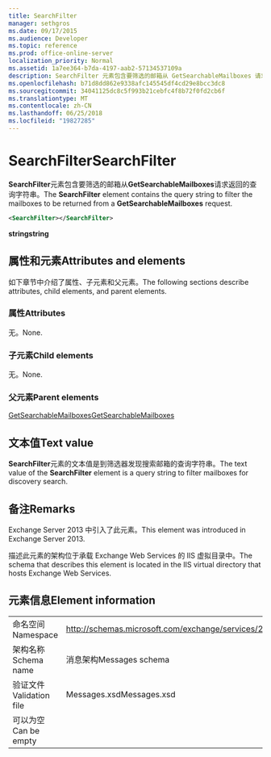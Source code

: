 ```yaml
---
title: SearchFilter
manager: sethgros
ms.date: 09/17/2015
ms.audience: Developer
ms.topic: reference
ms.prod: office-online-server
localization_priority: Normal
ms.assetid: 1a7ee364-b7da-4197-aab2-57134537109a
description: SearchFilter 元素包含要筛选的邮箱从 GetSearchableMailboxes 请求返回的查询字符串。
ms.openlocfilehash: b71d8dd862e9338afc145545df4cd29e8bcc3dc8
ms.sourcegitcommit: 34041125dc8c5f993b21cebfc4f8b72f0fd2cb6f
ms.translationtype: MT
ms.contentlocale: zh-CN
ms.lasthandoff: 06/25/2018
ms.locfileid: "19827285"
---
```

# <a name="searchfilter"></a><span data-ttu-id="49cb0-103">SearchFilter</span><span class="sxs-lookup"><span data-stu-id="49cb0-103">SearchFilter</span></span>

<span data-ttu-id="49cb0-104">**SearchFilter**元素包含要筛选的邮箱从**GetSearchableMailboxes**请求返回的查询字符串。</span><span class="sxs-lookup"><span data-stu-id="49cb0-104">The **SearchFilter** element contains the query string to filter the mailboxes to be returned from a **GetSearchableMailboxes** request.</span></span> 
  
```XML
<SearchFilter></SearchFilter>
```

 <span data-ttu-id="49cb0-105">**string**</span><span class="sxs-lookup"><span data-stu-id="49cb0-105">**string**</span></span>
## <a name="attributes-and-elements"></a><span data-ttu-id="49cb0-106">属性和元素</span><span class="sxs-lookup"><span data-stu-id="49cb0-106">Attributes and elements</span></span>

<span data-ttu-id="49cb0-107">如下章节中介绍了属性、子元素和父元素。</span><span class="sxs-lookup"><span data-stu-id="49cb0-107">The following sections describe attributes, child elements, and parent elements.</span></span>
  
### <a name="attributes"></a><span data-ttu-id="49cb0-108">属性</span><span class="sxs-lookup"><span data-stu-id="49cb0-108">Attributes</span></span>

<span data-ttu-id="49cb0-109">无。</span><span class="sxs-lookup"><span data-stu-id="49cb0-109">None.</span></span>
  
### <a name="child-elements"></a><span data-ttu-id="49cb0-110">子元素</span><span class="sxs-lookup"><span data-stu-id="49cb0-110">Child elements</span></span>

<span data-ttu-id="49cb0-111">无。</span><span class="sxs-lookup"><span data-stu-id="49cb0-111">None.</span></span>
  
### <a name="parent-elements"></a><span data-ttu-id="49cb0-112">父元素</span><span class="sxs-lookup"><span data-stu-id="49cb0-112">Parent elements</span></span>

[<span data-ttu-id="49cb0-113">GetSearchableMailboxes</span><span class="sxs-lookup"><span data-stu-id="49cb0-113">GetSearchableMailboxes</span></span>](getsearchablemailboxes.md)
  
## <a name="text-value"></a><span data-ttu-id="49cb0-114">文本值</span><span class="sxs-lookup"><span data-stu-id="49cb0-114">Text value</span></span>

<span data-ttu-id="49cb0-115">**SearchFilter**元素的文本值是到筛选器发现搜索邮箱的查询字符串。</span><span class="sxs-lookup"><span data-stu-id="49cb0-115">The text value of the **SearchFilter** element is a query string to filter mailboxes for discovery search.</span></span> 
  
## <a name="remarks"></a><span data-ttu-id="49cb0-116">备注</span><span class="sxs-lookup"><span data-stu-id="49cb0-116">Remarks</span></span>

<span data-ttu-id="49cb0-117">Exchange Server 2013 中引入了此元素。</span><span class="sxs-lookup"><span data-stu-id="49cb0-117">This element was introduced in Exchange Server 2013.</span></span>
  
<span data-ttu-id="49cb0-118">描述此元素的架构位于承载 Exchange Web Services 的 IIS 虚拟目录中。</span><span class="sxs-lookup"><span data-stu-id="49cb0-118">The schema that describes this element is located in the IIS virtual directory that hosts Exchange Web Services.</span></span>
  
## <a name="element-information"></a><span data-ttu-id="49cb0-119">元素信息</span><span class="sxs-lookup"><span data-stu-id="49cb0-119">Element information</span></span>

|||
|:-----|:-----|
|<span data-ttu-id="49cb0-120">命名空间</span><span class="sxs-lookup"><span data-stu-id="49cb0-120">Namespace</span></span>  <br/> |http://schemas.microsoft.com/exchange/services/2006/messages  <br/> |
|<span data-ttu-id="49cb0-121">架构名称</span><span class="sxs-lookup"><span data-stu-id="49cb0-121">Schema name</span></span>  <br/> |<span data-ttu-id="49cb0-122">消息架构</span><span class="sxs-lookup"><span data-stu-id="49cb0-122">Messages schema</span></span>  <br/> |
|<span data-ttu-id="49cb0-123">验证文件</span><span class="sxs-lookup"><span data-stu-id="49cb0-123">Validation file</span></span>  <br/> |<span data-ttu-id="49cb0-124">Messages.xsd</span><span class="sxs-lookup"><span data-stu-id="49cb0-124">Messages.xsd</span></span>  <br/> |
|<span data-ttu-id="49cb0-125">可以为空</span><span class="sxs-lookup"><span data-stu-id="49cb0-125">Can be empty</span></span>  <br/> ||
   

